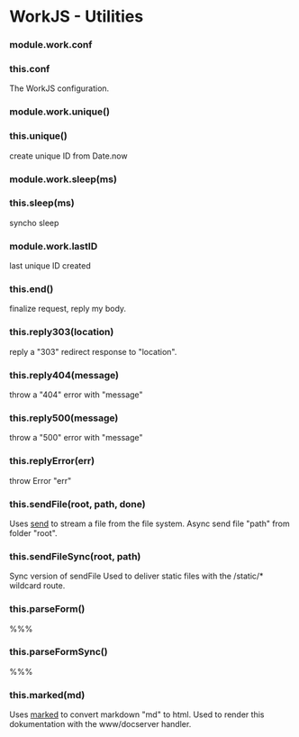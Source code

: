 <h1>WorkJS - Utilities</h1>

### module.work.conf
### this.conf

The WorkJS configuration.

### module.work.unique()
### this.unique()
create unique ID from Date.now

### module.work.sleep(ms)
### this.sleep(ms)
syncho sleep

### module.work.lastID
last unique ID created

### this.end()
finalize request, reply my body.

### this.reply303(location)
reply a "303" redirect response to "location".

### this.reply404(message)
throw a "404" error with "message"

### this.reply500(message)
throw a "500" error with "message"

### this.replyError(err)
throw Error "err"

### this.sendFile(root, path, done)
Uses [send](https://github.com/pillarjs/send) to stream a file from the file system.
Async send file "path" from folder "root".

### this.sendFileSync(root, path)
Sync version of sendFile
Used to deliver static files with the /static/* wildcard route.

### this.parseForm()
%%%

### this.parseFormSync()
%%%

### this.marked(md)
Uses [marked](https://github.com/chjj/marked) to convert markdown "md" to html.
Used to render this dokumentation with the www/docserver handler.